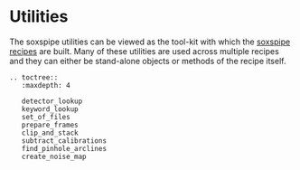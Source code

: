 # Utilities

The soxspipe utilities can be viewed as the tool-kit with which the [soxspipe recipes](../recipes/index.md) are built. Many of these utilities are used across multiple recipes and they can either be stand-alone objects or methods of the recipe itself.


```eval_rst
.. toctree::
   :maxdepth: 4

   detector_lookup
   keyword_lookup
   set_of_files
   prepare_frames
   clip_and_stack
   subtract_calibrations
   find_pinhole_arclines
   create_noise_map
```

